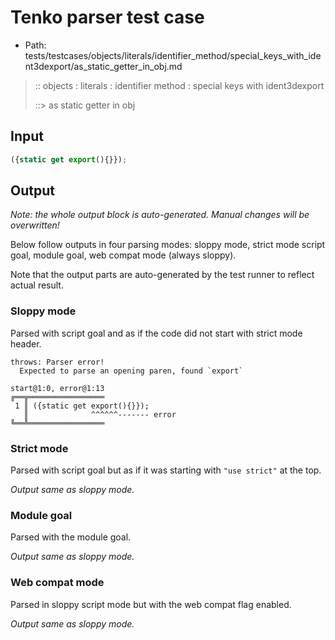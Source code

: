 # Tenko parser test case

- Path: tests/testcases/objects/literals/identifier_method/special_keys_with_ident3dexport/as_static_getter_in_obj.md

> :: objects : literals : identifier method : special keys with ident3dexport
>
> ::> as static getter in obj

## Input

`````js
({static get export(){}});
`````

## Output

_Note: the whole output block is auto-generated. Manual changes will be overwritten!_

Below follow outputs in four parsing modes: sloppy mode, strict mode script goal, module goal, web compat mode (always sloppy).

Note that the output parts are auto-generated by the test runner to reflect actual result.

### Sloppy mode

Parsed with script goal and as if the code did not start with strict mode header.

`````
throws: Parser error!
  Expected to parse an opening paren, found `export`

start@1:0, error@1:13
╔══╦═════════════════
 1 ║ ({static get export(){}});
   ║              ^^^^^^------- error
╚══╩═════════════════

`````

### Strict mode

Parsed with script goal but as if it was starting with `"use strict"` at the top.

_Output same as sloppy mode._

### Module goal

Parsed with the module goal.

_Output same as sloppy mode._

### Web compat mode

Parsed in sloppy script mode but with the web compat flag enabled.

_Output same as sloppy mode._
